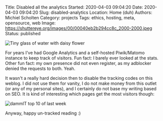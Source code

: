 Title: Disabled all the analytics
Started: 2020-04-03 09:04:20
Date: 2020-04-03 09:04:20
Slug: disabled-analytics
Location: Home (duh)
Authors: Michiel Scholten
Category: projects
Tags: ethics, hosting, meta, opensource, web
Image: https://shuttereye.org/images/00/00040eb2b294cc8c_2000-2000.jpeg
Status: published

![Tiny glass of water with daisy flower](https://shuttereye.org/images/00/00040eb2b294cc8c_2000-2000.jpeg)

For years I've had Google Analytics and a self-hosted Piwik/Matomo instance to keep track of visitors. Fun fact: I barely ever looked at the stats. Other fun fact: my own presence did not even register, as my adblocker denied the requests to both. Yeah.

It wasn't a really hard decision then to disable the tracking codes on this weblog. I did not use them for vanity, I do not make money from this outlet (or any of my personal sites), and I certainly do not base my writing based on SEO. It is kind of interesting which pages get the most visitors though:

![dammIT top 10 of last week](https://shuttereye.org/galleries/various/screenshots/20200403_dammit_top10.png)

Anyway, happy un-tracked reading :)
